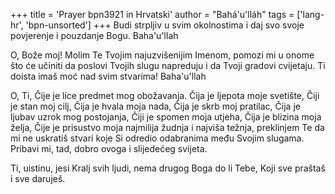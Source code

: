 +++
title = 'Prayer bpn3921 in Hrvatski'
author = "Bahá'u'lláh"
tags = ['lang-hr', 'bpn-unsorted']
+++
Budi strpljiv u svim okolnostima i daj svo svoje povjerenje i pouzdanje Bogu. Baha'u'llah

O, Bože moj! Molim Te Tvojim najuzvišenijim Imenom, pomozi mi u onome što će učiniti da poslovi Tvojih slugu napreduju i da Tvoji gradovi cvijetaju. Ti doista imaš moć nad svim stvarima! Baha'u'llah

O, Ti, Čije je lice predmet mog obožavanja. Čija je ljepota moje svetište, Čiji je stan moj cilj, Čija je hvala moja nada, Čija je skrb moj pratilac, Čija je ljubav uzrok mog postojanja, Čiji je spomen moja utjeha, Čija je blizina moja želja, Čije je prisustvo moja najmilija žudnja i najviša težnja, preklinjem Te da mi ne uskratiš stvari koje Si odredio odabranima među Svojim slugama. Pribavi mi, tad, dobro ovoga i slijedećeg svijeta.

Ti, uistinu, jesi Kralj svih ljudi, nema drugog Boga do li Tebe, Koji sve praštaš i sve daruješ.
